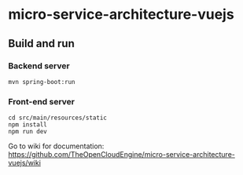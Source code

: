 # micro-service-architecture-vuejs

## Build and run
### Backend server
```
mvn spring-boot:run
```

### Front-end server
```
cd src/main/resources/static
npm install
npm run dev
```

Go to wiki for documentation:  https://github.com/TheOpenCloudEngine/micro-service-architecture-vuejs/wiki
